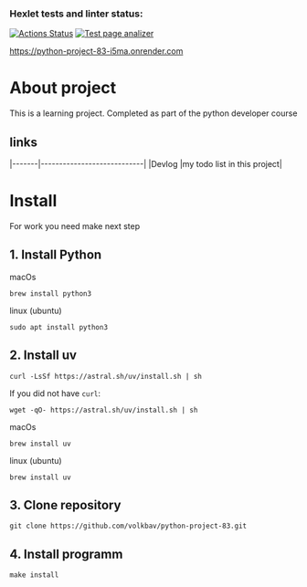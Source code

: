### Hexlet tests and linter status:
[![Actions Status](https://github.com/volkbav/python-project-83/actions/workflows/hexlet-check.yml/badge.svg)](https://github.com/volkbav/python-project-83/actions) [![Test page analizer](https://github.com/volkbav/python-project-83/actions/workflows/my_tests.yml/badge.svg)](https://github.com/volkbav/python-project-83/actions/workflows/my_tests.yml)


https://python-project-83-i5ma.onrender.com

# About project
This is a learning project. Completed as part of the python developer course

## links
|-------|----------------------------|
|Devlog |my todo list in this project|

# Install
For work you need make next step
## 1. Install Python
macOs
```
brew install python3
```
linux (ubuntu)
```
sudo apt install python3
```
## 2. Install uv
```
curl -LsSf https://astral.sh/uv/install.sh | sh
```
If you did not have `curl`:
```
wget -qO- https://astral.sh/uv/install.sh | sh
```
macOs
```
brew install uv
```
linux (ubuntu)
```
brew install uv
```
## 3. Clone repository
```
git clone https://github.com/volkbav/python-project-83.git
```
## 4. Install programm
```
make install
```
